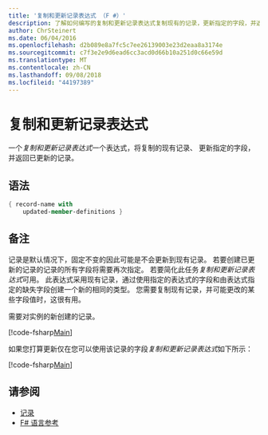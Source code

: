 ```yaml
---
title: '复制和更新记录表达式 （F #）'
description: 了解如何编写的复制和更新记录表达式复制现有的记录，更新指定的字段，并返回已更新的记录。
author: ChrSteinert
ms.date: 06/04/2016
ms.openlocfilehash: d2b089e8a7fc5c7ee26139003e23d2eaa8a3174e
ms.sourcegitcommit: c7f3e2e9d6ead6cc3acd0d66b10a251d0c66e59d
ms.translationtype: MT
ms.contentlocale: zh-CN
ms.lasthandoff: 09/08/2018
ms.locfileid: "44197389"
---
```

# <a name="copy-and-update-record-expressions"></a>复制和更新记录表达式

一个*复制和更新记录表达式*一个表达式，将复制的现有记录、 更新指定的字段，并返回已更新的记录。

## <a name="syntax"></a>语法

```fsharp
{ record-name with
    updated-member-definitions }
```

## <a name="remarks"></a>备注

记录是默认情况下，固定不变的因此可能是不会更新到现有记录。 若要创建已更新的记录的记录的所有字段将需要再次指定。 若要简化此任务*复制和更新记录表达式*可用。 此表达式采用现有记录，通过使用指定的表达式的字段和由表达式指定的缺失字段创建一个新的相同的类型。
您需要复制现有记录，并可能更改的某些字段值时，这很有用。

需要对实例的新创建的记录。

[!code-fsharp[Main](../../../samples/snippets/fsharp/lang-ref-1/snippet1905.fs)]

如果您打算更新仅在您可以使用该记录的字段*复制和更新记录表达式*如下所示：

[!code-fsharp[Main](../../../samples/snippets/fsharp/lang-ref-1/snippet1906.fs)]

## <a name="see-also"></a>请参阅

- [记录](records.md)
- [F# 语言参考](index.md)
